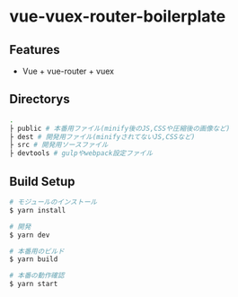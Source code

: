 # vue-vuex-router-boilerplate

## Features
- Vue + vue-router + vuex

## Directorys

```bash
.   
├ public # 本番用ファイル(minify後のJS,CSSや圧縮後の画像など)  
├ dest # 開発用ファイル(minifyされてないJS,CSSなど)  
├ src # 開発用ソースファイル  
├ devtools # gulpやwebpack設定ファイル  
```

## Build Setup

```bash
# モジュールのインストール
$ yarn install

# 開発
$ yarn dev

# 本番用のビルド
$ yarn build

# 本番の動作確認
$ yarn start
```

